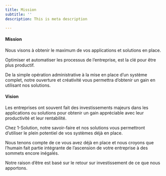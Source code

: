 ```yaml
---
title: Mission
subtitle: ''
description: This is meta description

---
```

#### Mission

Nous visons à obtenir le maximum de vos applications et solutions en place.

Optimiser et automatiser les processus de l’entreprise, est la clé pour être plus productif.

De la simple opération administrative à la mise en place d’un système complet, notre ouverture et créativité vous permettra d’obtenir un gain en utilisant nos solutions.

#### Vision

Les entreprises ont souvent fait des investissements majeurs dans les applications ou solutions pour obtenir un gain appréciable avec leur productivité et leur rentabilité.

Chez 1-Solution, notre savoir-faire et nos solutions vous permettront d’utiliser le plein potentiel de vos systèmes déjà en place.

Nous tenons compte de ce vous avez déjà en place et nous croyons que l’humain fait partie intégrante de l’ascension de votre entreprise à des sommets encore inégalés.

Notre raison d’être est basé sur le retour sur investissement de ce que nous apportons.